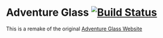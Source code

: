 # Adventure Glass [![Build Status](https://travis-ci.org/schepedw/adventure_glass.svg)](https://travis-ci.org/schepedw/adventure_glass)

This is a remake of the original [Adventure Glass
Website](http://adventureglass.com)
